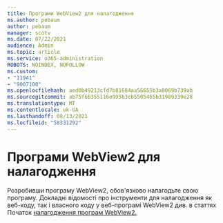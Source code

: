 ```yaml
---
title: Програми WebView2 для налагодження
ms.author: pebaum
author: pebaum
manager: scotv
ms.date: 07/22/2021
audience: Admin
ms.topic: article
ms.service: o365-administration
ROBOTS: NOINDEX, NOFOLLOW
ms.custom:
- "11941"
- "9007100"
ms.openlocfilehash: aed0b49213cfd7b81684aa56655b3a8069b739ab
ms.sourcegitcommit: ab75f66355116e995b3cb5505465b31989339e28
ms.translationtype: MT
ms.contentlocale: uk-UA
ms.lasthandoff: 08/13/2021
ms.locfileid: "58331292"
---
```

# <a name="debug-webview2-apps"></a>Програми WebView2 для налагодження

Розробивши програму WebView2, обов'язково налагодьте свою програму. Докладні відомості про інструменти для налагодження як веб-коду, так і власного коду у веб-програмі WebView2 див. в статтях Початок [налагодження програм WebView2.](https://docs.microsoft.com/microsoft-edge/webview2/how-to/debug)